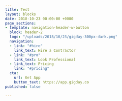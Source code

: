 ```yaml
---
title: Test
layout: blocks
date: 2018-10-23 00:00:00 +0000
page_sections:
- template: navigation-header-w-button
  block: header-2
  logo: "/uploads/2018/10/23/gigday-300px-dark.png"
  navigation:
  - link: "#hire"
    link_text: Hire a Contractor
  - link: "#pro"
    link_text: Look Professional
  - link_text: Pricing
    link: "#pricing"
  cta:
    url: Get App
    button_text: https://app.gigday.co
published: false

---
```

